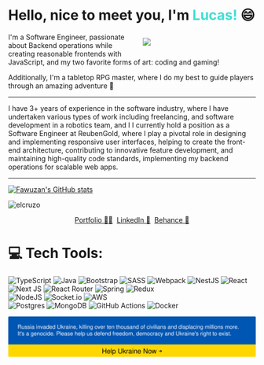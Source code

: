 <h1> Hello, nice to meet you, I'm <strong style="color:#41ded3">Lucas!</strong>  😄</h1>

<img style="padding:10px" align="right" width="220" src="https://i.pinimg.com/originals/d9/bb/49/d9bb49ceafc6488856d774d62fdfa478.jpg">

<p> I'm a Software  Engineer, passionate about Backend operations while creating reasonable frontends with JavaScript, and my two favorite forms of art: coding and gaming!</p>
Additionally, I'm a tabletop RPG master, where I do my best to guide players through an amazing adventure 🎲
<hr>
I have 3+ years of experience in the software industry, where I have undertaken various types of work including freelancing, and software development in a robotics team, and I I currently hold a position as a Software Engineer at ReubenGold, where I play a pivotal role in designing and implementing responsive user interfaces, helping to create the front-end architecture, contributing to innovative feature development, and maintaining high-quality code standards, implementing my backend operations for scalable web apps.
<hr>


[![Fawuzan's GitHub stats](https://github-readme-stats.vercel.app/api?username=LLxD&hide=stars&show_icons=true&theme=dark#gh-dark-mode-only&count_private=true)](https://github.com/fawuzantech/github-readme-stats)

<p align="left"> <img src="https://komarev.com/ghpvc/?username=elcruzo&label=Profile%20views&color=0e75b6&style=flat" alt="elcruzo" /> </p>

<center>

[Portfolio 👨‍🎓](https:///)&nbsp;
[LinkedIn 💼](https://www.linkedin.com/in/ibrahimfawuzan/)&nbsp;
[Behance 🎨](https://www.behance.net/)

</center>


# 💻 Tech Tools:
![TypeScript](https://img.shields.io/badge/typescript-%23007ACC.svg?style=for-the-badge&logo=typescript&logoColor=white) 
![Java](https://img.shields.io/badge/java-%23ED8B00.svg?style=for-the-badge&logo=openjdk&logoColor=white) 
![Bootstrap](https://img.shields.io/badge/bootstrap-%238511FA.svg?style=for-the-badge&logo=bootstrap&logoColor=white) 
![SASS](https://img.shields.io/badge/SASS-hotpink.svg?style=for-the-badge&logo=SASS&logoColor=white)
![Webpack](https://img.shields.io/badge/webpack-%238DD6F9.svg?style=for-the-badge&logo=webpack&logoColor=black)
![NestJS](https://img.shields.io/badge/nestjs-%23E0234E.svg?style=for-the-badge&logo=nestjs&logoColor=white)
![React](https://img.shields.io/badge/react-%2320232a.svg?style=for-the-badge&logo=react&logoColor=%2361DAFB) 
![Next JS](https://img.shields.io/badge/Next-black?style=for-the-badge&logo=next.js&logoColor=white) 
![React Router](https://img.shields.io/badge/React_Router-CA4245?style=for-the-badge&logo=react-router&logoColor=white) 
![Spring](https://img.shields.io/badge/spring-%236DB33F.svg?style=for-the-badge&logo=spring&logoColor=white) 
![Redux](https://img.shields.io/badge/redux-%23593d88.svg?style=for-the-badge&logo=redux&logoColor=white)  
![NodeJS](https://img.shields.io/badge/node.js-6DA55F?style=for-the-badge&logo=node.js&logoColor=white)
![Socket.io](https://img.shields.io/badge/Socket.io-black?style=for-the-badge&logo=socket.io&badgeColor=010101) 
![AWS](https://img.shields.io/badge/AWS-%23FF9900.svg?style=for-the-badge&logo=amazon-aws&logoColor=white)  
![Postgres](https://img.shields.io/badge/postgres-%23316192.svg?style=for-the-badge&logo=postgresql&logoColor=white)
![MongoDB](https://img.shields.io/badge/MongoDB-%234ea94b.svg?style=for-the-badge&logo=mongodb&logoColor=white) 
![GitHub Actions](https://img.shields.io/badge/github%20actions-%232671E5.svg?style=for-the-badge&logo=githubactions&logoColor=white) 
![Docker](https://img.shields.io/badge/docker-%230db7ed.svg?style=for-the-badge&logo=docker&logoColor=white) 

[![SWUbanner](https://raw.githubusercontent.com/vshymanskyy/StandWithUkraine/main/banner2-direct.svg)](https://vshymanskyy.github.io/StandWithUkraine)


